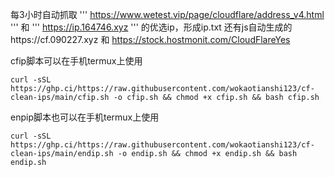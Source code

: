 每3小时自动抓取
'''
https://www.wetest.vip/page/cloudflare/address_v4.html
'''
和
'''
 https://ip.164746.xyz
 '''
的优选ip，形成ip.txt 
还有js自动生成的https://cf.090227.xyz 和
https://stock.hostmonit.com/CloudFlareYes

cfip脚本可以在手机termux上使用
```
curl -sSL https://ghp.ci/https://raw.githubusercontent.com/wokaotianshi123/cf-clean-ips/main/cfip.sh -o cfip.sh && chmod +x cfip.sh && bash cfip.sh

```
enpip脚本也可以在手机termux上使用
```
curl -sSL https://ghp.ci/https://raw.githubusercontent.com/wokaotianshi123/cf-clean-ips/main/endip.sh -o endip.sh && chmod +x endip.sh && bash endip.sh

```
